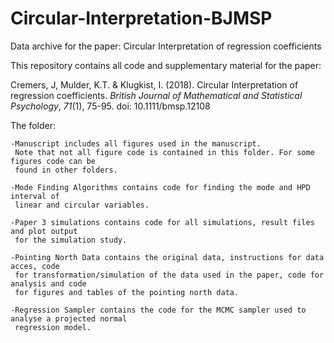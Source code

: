 # Circular-Interpretation-BJMSP
Data archive for the paper: Circular Interpretation of regression coefficients

This repository contains all code and supplementary material for the paper:

Cremers, J, Mulder, K.T. & Klugkist, I. (2018). Circular Interpretation of regression coefficients.
*British Journal of Mathematical and Statistical Psychology*, *71*(1), 75-95. doi: 10.1111/bmsp.12108

The folder:
	
	-Manuscript includes all figures used in the manuscript.
	 Note that not all figure code is contained in this folder. For some figures code can be 
	 found in other folders.
	 
	-Mode Finding Algorithms contains code for finding the mode and HPD interval of
	 linear and circular variables.
	 
	-Paper 3 simulations contains code for all simulations, result files and plot output
	 for the simulation study.
	 
	-Pointing North Data contains the original data, instructions for data acces, code 
	 for transformation/simulation of the data used in the paper, code for analysis and code 
	 for figures and tables of the pointing north data.
	 
	-Regression Sampler contains the code for the MCMC sampler used to analyse a projected normal
	 regression model.

